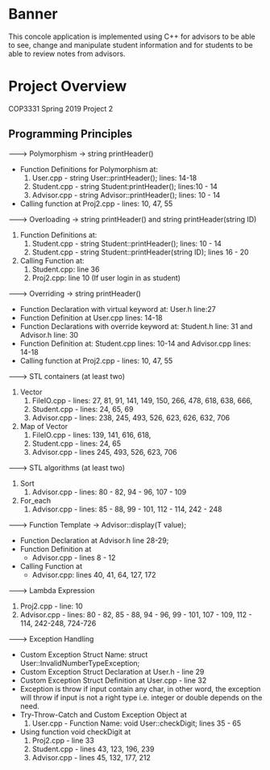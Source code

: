 # Banner
This concole application is implemented using C++ for advisors to be able to see, change and manipulate student information and for students to be able to review notes from advisors. 

# Project Overview
COP3331 Spring 2019
Project 2

## Programming Principles 
---> Polymorphism -> string printHeader()
* Function Definitions for Polymorphism at:
   1. User.cpp - string User::printHeader(); lines: 14-18
   2. Student.cpp - string Student:printHeader(); lines:10 - 14
   3. Advisor.cpp - string Advisor::printHeader(); lines: 10 - 14
* Calling function at Proj2.cpp - lines: 10, 47, 55

---> Overloading -> string printHeader() and string printHeader(string ID)  
1. Function Definitions at:
   1. Student.cpp - string Student::printHeader(); lines: 10 - 14
   2. Student.cpp - string Student::printHeader(string ID); lines 16 - 20
2. Calling Function at: 
   1. Student.cpp: line 36
   2. Proj2.cpp: line 10 (If user login in as student)
       
---> Overriding  -> string printHeader()
* Function Declaration with virtual keyword at: User.h line:27
* Function Definition at User.cpp lines: 14-18    
* Function Declarations with override keyword at: Student.h line: 31 and Advisor.h line: 30
* Function Definition at: Student.cpp lines: 10-14 and Advisor.cpp lines: 14-18 
* Calling function at Proj2.cpp - lines: 10, 47, 55
      
---> STL containers (at least two) 
1. Vector 
   1. FileIO.cpp - lines: 27, 81, 91, 141, 149, 150, 266, 478, 618, 638, 666, 
   2. Student.cpp - lines: 24, 65, 69
   3. Advisor.cpp - lines: 238, 245, 493, 526, 623, 626, 632, 706
2. Map of Vector
   1. FileIO.cpp - lines: 139, 141, 616, 618, 
   2. Student.cpp - lines: 24, 65 
   3. Advisor.cpp - lines 245, 493, 526, 623, 706
       
---> STL algorithms (at least two) 
1. Sort 
   1. Advisor.cpp - lines: 80 - 82, 94 - 96, 107 - 109
2. For_each 
   1. Advisor.cpp - lines: 85 - 88, 99 - 101, 112 - 114, 242 - 248
       
---> Function Template -> Advisor::display(T value); 
* Function Declaration at Advisor.h line 28-29;
* Function Definition at
   * Advisor.cpp - lines 8 - 12
* Calling Function at
   * Advisor.cpp: lines 40, 41, 64, 127, 172
       
---> Lambda Expression
1. Proj2.cpp - line: 10
2. Advisor.cpp - lines: 80 - 82, 85 - 88, 94 - 96, 99 - 101, 107 - 109, 112 - 114, 242-248, 724-726
      
---> Exception Handling
* Custom Exception Struct Name: struct User::InvalidNumberTypeException; 
* Custom Exception Struct Declaration at User.h - line 29
* Custom Exception Struct Definition at User.cpp - line 32 
* Exception is throw if input contain any char, in other word, the exception will throw if input 
  is not a right type i.e. integer or double depends on the need.
* Try-Throw-Catch and Custom Exception Object at
   1. User.cpp - Function Name: void User::checkDigit; lines 35 - 65
* Using function void checkDigit at
   1. Proj2.cpp - line 33
   2. Student.cpp - lines 43, 123, 196, 239
   3. Advisor.cpp - lines 45, 132, 177, 212
